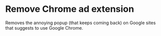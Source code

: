 # Remove Chrome ad extension
Removes the annoying popup (that keeps coming back) on Google sites that suggests to use Google Chrome.
